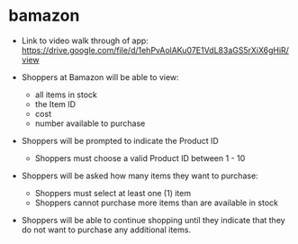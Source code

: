 # bamazon

* Link to video walk through of app: https://drive.google.com/file/d/1ehPvAolAKu07E1VdL83aGS5rXiX6gHiR/view

* Shoppers at Bamazon will be able to view: 
     * all items in stock
     * the Item ID
     * cost
     * number available to purchase

* Shoppers will be prompted to indicate the Product ID
    * Shoppers must choose a valid Product ID between 1 - 10

* Shoppers will be asked how many items they want to purchase:
    * Shoppers must select at least one (1) item 
    * Shoppers cannot purchase more items than are available in stock

* Shoppers will be able to continue shopping until they indicate that they do not want to purchase any additional items.
